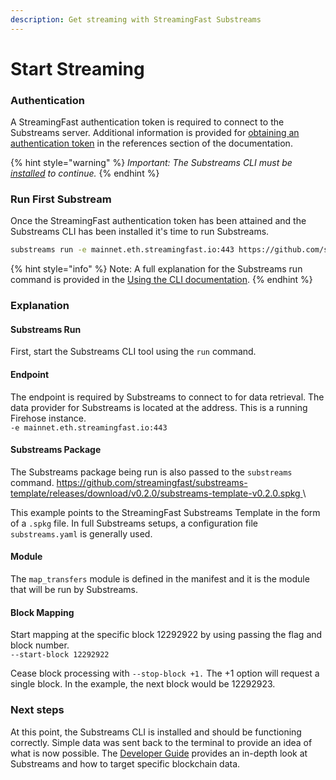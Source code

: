 ```yaml
---
description: Get streaming with StreamingFast Substreams
---
```


# Start Streaming

### Authentication

A StreamingFast authentication token is required to connect to the Substreams server. Additional information is provided for [obtaining an authentication token](../reference-and-specs/authentication.md) in the references section of the documentation.

{% hint style="warning" %}
_Important: The Substreams CLI must be_ [_installed_](installing-the-cli.md) _to continue._
{% endhint %}

### Run First Substream

Once the StreamingFast authentication token has been attained and the Substreams CLI has been installed it's time to run Substreams.

```bash
substreams run -e mainnet.eth.streamingfast.io:443 https://github.com/streamingfast/substreams-template/releases/download/v0.2.0/substreams-template-v0.2.0.spkg map_transfers --start-block 12292922 --stop-block +1
```

{% hint style="info" %}
Note: A full explanation for the Substreams run command is provided in the [Using the CLI documentation](../reference-and-specs/using-the-cli.md).
{% endhint %}

### Explanation

#### Substreams Run

First, start the Substreams CLI tool using the `run` command.

#### Endpoint

The endpoint is required by Substreams to connect to for data retrieval. The data provider for Substreams is located at the address. This is a running Firehose instance.\
`-e mainnet.eth.streamingfast.io:443`

#### Substreams Package

The Substreams package being run is also passed to the `substreams` command. [https://github.com/streamingfast/substreams-template/releases/download/v0.2.0/substreams-template-v0.2.0.spkg ](https://github.com/streamingfast/substreams-template/releases/download/v0.2.0/substreams-template-v0.2.0.spkg)\


This example points to the StreamingFast Substreams Template in the form of a `.spkg` file. In full Substreams setups, a configuration file `substreams.yaml` is generally used.

#### Module

The `map_transfers` module is defined in the manifest and it is the module that will be run by Substreams.

#### Block Mapping

Start mapping at the specific block 12292922 by using passing the flag and block number. \
`--start-block 12292922`

Cease block processing with `--stop-block +1.` The +1 option will request a single block. In the example, the next block would be 12292923.

### Next steps

At this point, the Substreams CLI is installed and should be functioning correctly. Simple data was sent back to the terminal to provide an idea of what is now possible. The [Developer Guide](broken-reference) provides an in-depth look at Substreams and how to target specific blockchain data.
